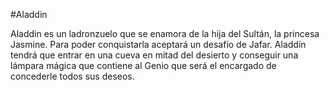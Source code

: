 #Aladdin

Aladdin es un ladronzuelo que se enamora de la hija del Sultán, la princesa Jasmine. Para poder conquistarla aceptará un desafío de Jafar. Aladdín tendrá que entrar en una cueva en mitad del desierto y conseguir una lámpara mágica que contiene al Genio que será el encargado de concederle todos sus deseos.
